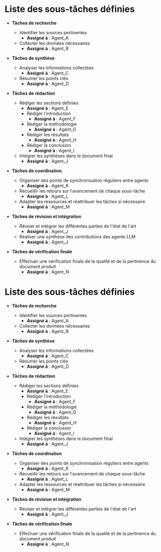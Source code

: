 

# Liste des sous-tâches définies

- **Tâches de recherche**
  - Identifier les sources pertinentes
    - **Assigné à** : Agent_A
  - Collecter les données nécessaires
    - **Assigné à** : Agent_B

- **Tâches de synthèse**
  - Analyser les informations collectées
    - **Assigné à** : Agent_C
  - Résumer les points clés
    - **Assigné à** : Agent_D

- **Tâches de rédaction**
  - Rédiger les sections définies
    - **Assigné à** : Agent_E
    - Rédiger l'introduction
      - **Assigné à** : Agent_F
    - Rédiger la méthodologie
      - **Assigné à** : Agent_G
    - Rédiger les résultats
      - **Assigné à** : Agent_H
    - Rédiger la conclusion
      - **Assigné à** : Agent_I
  - Intégrer les synthèses dans le document final
    - **Assigné à** : Agent_J

- **Tâches de coordination**
  - Organiser des points de synchronisation réguliers entre agents
    - **Assigné à** : Agent_K
  - Recueillir les retours sur l'avancement de chaque sous-tâche
    - **Assigné à** : Agent_L
  - Adapter les ressources et réattribuer les tâches si nécessaire
    - **Assigné à** : Agent_M

- **Tâches de révision et intégration**
  - Réviser et intégrer les différentes parties de l'état de l'art
    - **Assigné à** : Agent_J
  - Réaliser une synthèse des contributions des agents LLM
    - **Assigné à** : Agent_J

- **Tâches de vérification finale**
  - Effectuer une vérification finale de la qualité et de la pertinence du document produit
    - **Assigné à** : Agent_N

# Liste des sous-tâches définies

- **Tâches de recherche**
  - Identifier les sources pertinentes
    - **Assigné à** : Agent_A
  - Collecter les données nécessaires
    - **Assigné à** : Agent_B

- **Tâches de synthèse**
  - Analyser les informations collectées
    - **Assigné à** : Agent_C
  - Résumer les points clés
    - **Assigné à** : Agent_D

- **Tâches de rédaction**
  - Rédiger les sections définies
    - **Assigné à** : Agent_E
    - Rédiger l'introduction
      - **Assigné à** : Agent_F
    - Rédiger la méthodologie
      - **Assigné à** : Agent_G
    - Rédiger les résultats
      - **Assigné à** : Agent_H
    - Rédiger la conclusion
      - **Assigné à** : Agent_I
  - Intégrer les synthèses dans le document final
    - **Assigné à** : Agent_J

- **Tâches de coordination**
  - Organiser des points de synchronisation réguliers entre agents
    - **Assigné à** : Agent_K
  - Recueillir les retours sur l'avancement de chaque sous-tâche
    - **Assigné à** : Agent_L
  - Adapter les ressources et réattribuer les tâches si nécessaire
    - **Assigné à** : Agent_M

- **Tâches de révision et intégration**
  - Réviser et intégrer les différentes parties de l'état de l'art
    - **Assigné à** : Agent_J

- **Tâches de vérification finale**
  - Effectuer une vérification finale de la qualité et de la pertinence du document produit
    - **Assigné à** : Agent_N